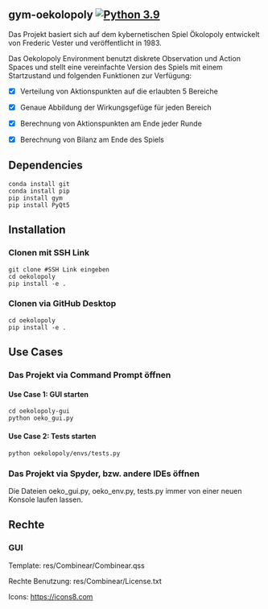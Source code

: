 ## gym-oekolopoly [![Python 3.9](https://img.shields.io/badge/python-3.9-blue)](https://img.shields.io/badge/python-3.9-blue)

Das Projekt basiert sich auf dem kybernetischen Spiel Ökolopoly entwickelt von Frederic Vester und veröffentlicht in 1983. 

Das Oekolopoly Environment benutzt diskrete Observation und Action Spaces und stellt eine vereinfachte Version des Spiels mit einem Startzustand und folgenden Funktionen zur Verfügung:
- [x] Verteilung von Aktionspunkten auf die erlaubten 5 Bereiche
- [x] Genaue Abbildung der Wirkungsgefüge für jeden Bereich
- [x] Berechnung von Aktionspunkten am Ende jeder Runde
- [x] Berechnung von Bilanz am Ende des Spiels


## Dependencies
```
conda install git
conda install pip
pip install gym
pip install PyQt5
```

## Installation
### Clonen mit SSH Link
```
git clone #SSH Link eingeben
cd oekolopoly
pip install -e .
```

### Clonen via GitHub Desktop 
```
cd oekolopoly
pip install -e .
```

## Use Cases
### Das Projekt via Command Prompt öffnen
#### Use Case 1: GUI starten
```
cd oekolopoly-gui
python oeko_gui.py
```

#### Use Case 2: Tests starten
```
python oekolopoly/envs/tests.py
```

### Das Projekt via Spyder, bzw. andere IDEs öffnen
Die Dateien oeko_gui.py, oeko_env.py, tests.py immer von einer neuen Konsole laufen lassen.

## Rechte
### GUI
Template: res/Combinear/Combinear.qss

Rechte Benutzung: res/Combinear/License.txt

Icons: https://icons8.com

